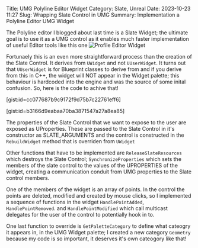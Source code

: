 Title: UMG Polyline Editor Widget
Category: Slate, Unreal
Date: 2023-10-23 11:27
Slug: Wrapping Slate Control in UMG
Summary: Implementation a Polyline Editor UMG Widget

The Polyline editor I blogged about last time is a Slate Widget; the ultimate goal is to use it as a UMG control as it enables much faster implementation of useful Editor tools like this one ![Profile Editor Widget]({static}images/profileeditor.png)

Fortunaely this is an even more straightforward process than the creation of the Slate Control. It derives from `UWidget` and not `UUserWidget`. It turns out that `UUserWidget` is for Blueprint classes to derive from and if you derive from this in C++, the widget will NOT appear in the Widget palette; this behaviour is hardcoded into the engine and was the source of some inital confusion. So, here is the code to achive that!


[gist:id=cc077687b9c9172f9d75b7c22761eff6]

[gist:id=b3166d9eabaa70ba3871547a27a8ea85]


The properties of the Slate Control that we want to expose to the user are exposed as UProperties. These are passed to the Slate Control in it's constructor as SLATE_ARGUMENTS and the control is constructed in the `RebuildWidget` method that is overriden from `UWidget`

Other functions that have to be implemented are `ReleaseSlateResources` which destroys the Slate Control; `SynchronizeProperties` which sets the members of the slate control to the values of the UPROPERTIES of the widget, creating a communication conduit from UMG properties to the Slate control members. 

One of the members of the widget is an array of points. In the control the points are deleted, modified and created by mouse clicks, so I implemented a sequence of functions in the widget `HandlePointAdded`, `HandlePointRemoved`. and `HandlePointModified` which call multicast delegates for the user of the control to potentially hook in to.

One last function to override is `GetPaletteCategory` to define what cateogry it appears in, in the UMG Widget palette; I created a new category `Geometry` because my code is so important, it deserves it's own cateogory like that!

